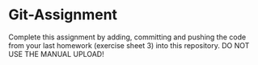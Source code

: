 # Git-Assignment

Complete this assignment by adding, committing and pushing the code from your last homework (exercise sheet 3) into this repository.
DO NOT USE THE MANUAL UPLOAD!

